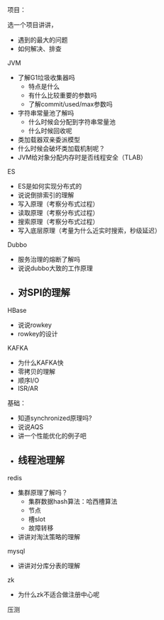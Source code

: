 项目：

选一个项目讲讲，

- 遇到的最大的问题
- 如何解决、排查

JVM

- 了解G1垃圾收集器吗
  - 特点是什么
  - 有什么比较重要的参数吗
  - 了解commit/used/max参数吗
- 字符串常量池了解吗
  - 什么时候会分配到字符串常量池
  - 什么时候回收呢
- 类加载器双亲委派模型
- 什么时候会破坏类加载机制呢？
- JVM给对象分配内存时是否线程安全（TLAB）

ES

- ES是如何实现分布式的
- 说说倒排索引的理解
- 写入原理（考察分布式过程）
- 读取原理（考察分布式过程）
- 搜索原理（考察分布式过程）
- 写入底层原理（考量为什么近实时搜索，秒级延迟）

Dubbo

- 服务治理的熔断了解吗
- 说说dubbo大致的工作原理
- 对SPI的理解
  - 

HBase

- 说说rowkey
- rowkey的设计

KAFKA

- 为什么KAFKA快
- 零拷贝的理解
- 顺序I/O
- ISR/AR



基础：

- 知道synchronized原理吗?
- 说说AQS
- 讲一个性能优化的例子吧
- 线程池理解
  - 



redis

- 集群原理了解吗？
  - 集群数据hash算法：哈西槽算法
  - 节点
  - 槽slot
  - 故障转移
- 讲讲对淘汰策略的理解

mysql

- 讲讲对分库分表的理解

zk

- 为什么zk不适合做注册中心呢



压测

